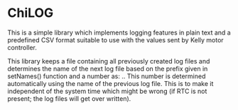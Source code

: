 # ChiLOG
This is a simple library which implements logging features in plain text and a predefined CSV format suitable to use with the values sent by Kelly motor controller.

This library keeps a file containing all previously created log files and determines the name of the next log file based on the prefix given in setNames() function and a number as: <prefix><number>.<extension>. This number is determined automatically using the name of the previous log file. This is to make it independent of the system time which might be wrong (if RTC is not present; the log files will get over written).
